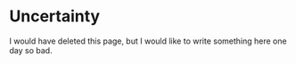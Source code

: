 # Uncertainty

I would have deleted this page, but I would like to write something here one day so bad. 

